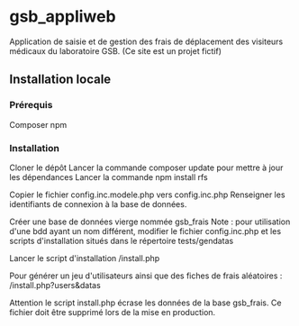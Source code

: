# gsb_appliweb
Application de saisie et de gestion des frais de déplacement des visiteurs médicaux du laboratoire GSB.
(Ce site est un projet fictif)

## Installation locale 
### Prérequis
Composer
npm

### Installation
Cloner le dépôt 
Lancer la commande composer update pour mettre à jour les dépendances
Lancer la commande npm install rfs

Copier le fichier config.inc.modele.php vers config.inc.php
Renseigner les identifiants de connexion à la base de données. 

Créer une base de données vierge nommée gsb_frais
Note : pour utilisation d'une bdd ayant un nom différent, modifier le fichier config.inc.php et les scripts d'installation situés dans le répertoire tests/gendatas

Lancer le script d'installation
/install.php

Pour générer un jeu d'utilisateurs ainsi que des fiches de frais aléatoires :
/install.php?users&datas

Attention le script install.php écrase les données de la base gsb_frais. Ce fichier doit être supprimé lors de la mise en production. 
